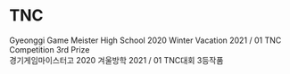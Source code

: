 # TNC
Gyeonggi Game Meister High School 2020 Winter Vacation 2021 / 01 TNC Competition 3rd Prize  
경기게임마이스터고 2020 겨울방학 2021 / 01 TNC대회 3등작품
